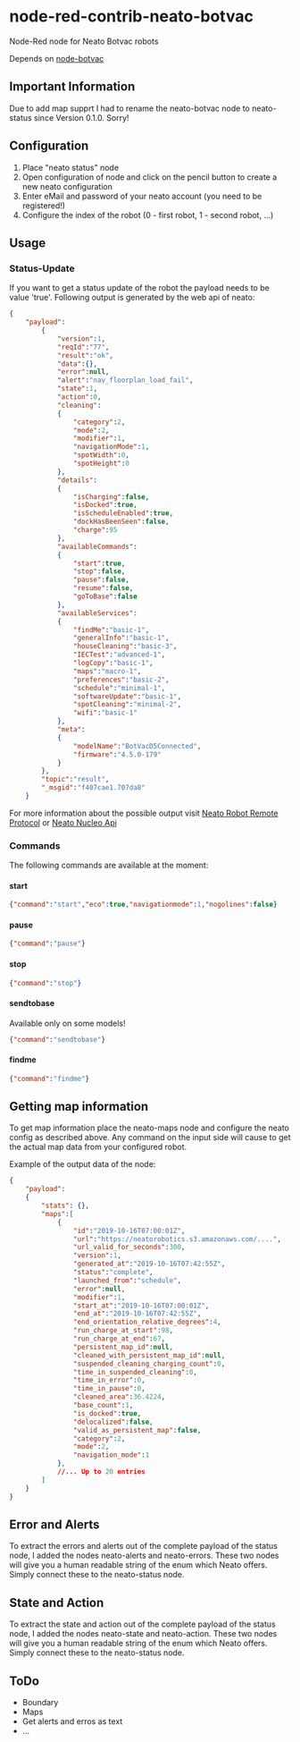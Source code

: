 # node-red-contrib-neato-botvac
Node-Red node for Neato Botvac robots

Depends on [node-botvac](https://www.npmjs.com/package/node-botvac)

## Important Information
Due to add map supprt I had to rename the neato-botvac node to neato-status since Version 0.1.0. Sorry!

## Configuration

1. Place "neato status" node
2. Open configuration of node and click on the pencil button to create a new neato configuration
3. Enter eMail and password of your neato account (you need to be registered!)
4. Configure the index of the robot (0 - first robot, 1 - second robot, ...)

## Usage

### Status-Update
If you want to get a status update of the robot the payload needs to be value 'true'.
Following output is generated by the web api of neato:
```json
{
	"payload":
		{
			"version":1,
			"reqId":"77",
			"result":"ok",
			"data":{},
			"error":null,
			"alert":"nav_floorplan_load_fail",
			"state":1,
			"action":0,
			"cleaning":
			{
				"category":2,
				"mode":2,
				"modifier":1,
				"navigationMode":1,
				"spotWidth":0,
				"spotHeight":0
			},
			"details":
			{
				"isCharging":false,
				"isDocked":true,
				"isScheduleEnabled":true,
				"dockHasBeenSeen":false,
				"charge":95
			},
			"availableCommands":
			{
				"start":true,
				"stop":false,
				"pause":false,
				"resume":false,
				"goToBase":false
			},
			"availableServices":
			{
				"findMe":"basic-1",
				"generalInfo":"basic-1",
				"houseCleaning":"basic-3",
				"IECTest":"advanced-1",
				"logCopy":"basic-1",
				"maps":"macro-1",
				"preferences":"basic-2",
				"schedule":"minimal-1",
				"softwareUpdate":"basic-1",
				"spotCleaning":"minimal-2",
				"wifi":"basic-1"
			},
			"meta":
			{
				"modelName":"BotVacD5Connected",
				"firmware":"4.5.0-179"
			}
		},
		"topic":"result",
		"_msgid":"f407cae1.707da8"
	}
```

For more information about the possible output visit [Neato Robot Remote Protocol](https://developers.neatorobotics.com/api/robot-remote-protocol)
or [Neato Nucleo Api](https://developers.neatorobotics.com/api/nucleo)

### Commands
The following commands are available at the moment:
#### start
```json
{"command":"start","eco":true,"navigationmode":1,"nogolines":false}
```
#### pause
```json
{"command":"pause"}
```
#### stop
```json
{"command":"stop"}
```
#### sendtobase
Available only on some models!
```json
{"command":"sendtobase"}
```
#### findme
```json
{"command":"findme"}
```

## Getting map information
To get map information place the neato-maps node and configure the neato config as described above.
Any command on the input side will cause to get the actual map data from your configured robot.

Example of the output data of the node:
```json
{
	"payload":
	{
		"stats": {},
		"maps":[
			{
				"id":"2019-10-16T07:00:01Z",
				"url":"https://neatorobotics.s3.amazonaws.com/....",
				"url_valid_for_seconds":300,
				"version":1,
				"generated_at":"2019-10-16T07:42:55Z",
				"status":"complete",
				"launched_from":"schedule",
				"error":null,
				"modifier":1,
				"start_at":"2019-10-16T07:00:01Z",
				"end_at":"2019-10-16T07:42:55Z",
				"end_orientation_relative_degrees":4,
				"run_charge_at_start":98,
				"run_charge_at_end":67,
				"persistent_map_id":null,
				"cleaned_with_persistent_map_id":null,
				"suspended_cleaning_charging_count":0,
				"time_in_suspended_cleaning":0,
				"time_in_error":0,
				"time_in_pause":0,
				"cleaned_area":36.4224,
				"base_count":1,
				"is_docked":true,
				"delocalized":false,
				"valid_as_persistent_map":false,
				"category":2,
				"mode":2,
				"navigation_mode":1
			},
			//... Up to 20 entries
		]
	}
}
```

## Error and Alerts
To extract the errors and alerts out of the complete payload of the status node, I added the nodes neato-alerts and neato-errors.
These two nodes will give you a human readable string of the enum which Neato offers.
Simply connect these to the neato-status node.

## State and Action
To extract the state and action out of the complete payload of the status node, I added the nodes neato-state and neato-action.
These two nodes will give you a human readable string of the enum which Neato offers.
Simply connect these to the neato-status node.

## ToDo
* Boundary
* Maps
* Get alerts and erros as text
* ... 